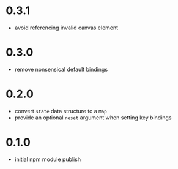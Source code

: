 # 0.3.1
* avoid referencing invalid canvas element


# 0.3.0
* remove nonsensical default bindings


# 0.2.0
* convert `state` data structure to a `Map`
* provide an optional `reset` argument when setting key bindings


# 0.1.0
* initial npm module publish

